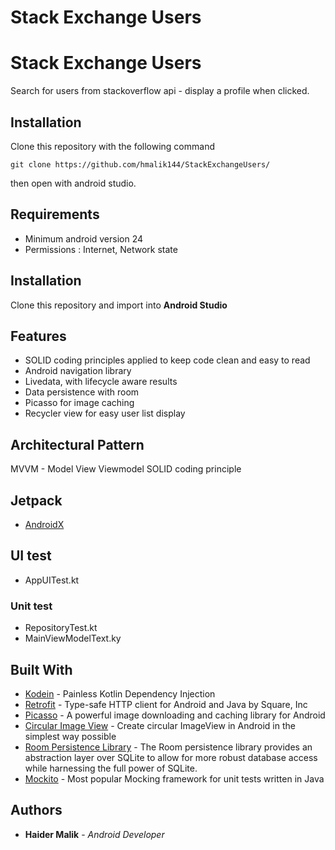 # Stack Exchange Users 

# Stack Exchange Users 
Search for users from stackoverflow api - display a profile when clicked.

## Installation
Clone this repository with the following command

    git clone https://github.com/hmalik144/StackExchangeUsers/

then open with android studio.

## Requirements

 - Minimum android version 24
 - Permissions : Internet, Network state

## Installation
Clone this repository and import into **Android Studio**

## Features

 - SOLID coding principles applied to keep code clean and easy to read 
 - Android navigation library
 - Livedata, with lifecycle aware results
 - Data persistence with room
 - Picasso for image caching
 - Recycler view for easy user list display

## Architectural Pattern

MVVM - Model View Viewmodel
SOLID coding principle

## Jetpack

* [AndroidX](https://developer.android.com/jetpack/androidx)

## UI test
 - AppUITest.kt

### Unit test
 - RepositoryTest.kt
 - MainViewModelText.ky
 
## Built With

* [Kodein](https://github.com/Kodein-Framework/Kodein-DI) - Painless Kotlin Dependency Injection
* [Retrofit](https://github.com/square/retrofit) - Type-safe HTTP client for Android and Java by Square, Inc
* [Picasso](https://square.github.io/picasso/) - A powerful image downloading and caching library for Android
* [Circular Image View](https://github.com/lopspower/CircularImageView) - Create circular ImageView in Android in the simplest way possible
* [Room Persistence Library](https://developer.android.com/topic/libraries/architecture/room) - The Room persistence library provides an abstraction layer over SQLite to allow for more robust database access while harnessing the full power of SQLite.
* [Mockito](https://github.com/mockito/mockito) - Most popular Mocking framework for unit tests written in Java

## Authors

* **Haider Malik** - *Android Developer* 
